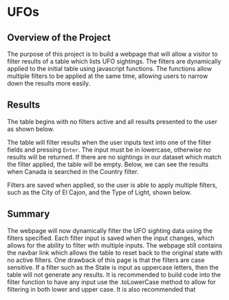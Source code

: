 # UFOs
## Overview of the Project
The purpose of this project is to build a webpage that will allow a visitor to filter results of a table which lists UFO sightings. The filters are dynamically applied to the initial table using javascript functions. The functions allow multiple filters to be applied at the same time, allowing users to narrow down the results more easily.
## Results
The table begins with no filters active and all results presented to the user as shown below.

The table will filter results when the user inputs text into one of the filter fields and pressing `Enter`. The input must be in lowercase, otherwise no results will be returned. 
If there are no sightings in our dataset which match the filter applied, the table will be empty. Below, we can see the results when Canada is searched in the Country filter.


Filters are saved when applied, so the user is able to apply multiple filters, such as the City of El Cajon, and the Type of Light, shown below.



## Summary
The webpage will now dynamically filter the UFO sighting data using the filters specified. Each filter input is saved when the input changes, which allows for the ability to filter with multiple inputs. The webpage still contains the navbar link which allows the table to reset back to the original state with no active filters.
One drawback of this page is that the filters are case sensitive. If a filter such as the State is input as uppercase letters, then the table will not generate any results. 
It is recommended to build code into the filter function to have any input use the .toLowerCase method to allow for filtering in both lower and upper case. It is also recommended that 